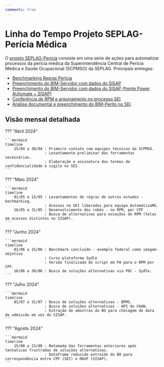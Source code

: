 ```yaml
---
comments: true
---
```


# Linha do Tempo Projeto SEPLAG-Perícia Médica

O [projeto SEPLAG-Perícia](https://github.com/automatiza-mg/projeto-seplag-pericia) consiste em uma série de ações para automatizar processos da perícia médica da Superintendência Central de Perícia Médica e Saúde Ocupacional (SCPMSO) da SEPLAG. Principais entregas:

- [Benchmarking Regras Perícia](https://github.com/automatiza-mg/projeto-seplag-pericia/issues/8)
- [Preenchimento do BIM-Servidor com dados do SISAP](https://github.com/automatiza-mg/projeto-seplag-pericia/issues/1)
- [Preenchimento do BIM-Servidor com dados do SISAP (frente Power AUtomate + SISAP)](https://github.com/automatiza-mg/projeto-seplag-pericia/issues/16)
- [Conferência de RPM e arquivamento no processo SEI](https://github.com/automatiza-mg/projeto-seplag-pericia/issues/6).
- [Análise documental e preenchimento do BIM-Perito no SEI](https://github.com/automatiza-mg/projeto-seplag-pericia/issues/3).

## Visão mensal detalhada

??? "Abril 2024"

    ```mermaid
    timeline
        15/04 a 30/04 : Primeiro contato com equipes técnicas da SCPMSO.
                      : Levantamento preliminar das ferramentas necessárias.
                      : Elaboração e assinatura dos termos de confidencialidade e sigilo no SEI. 
    ```

??? "Maio 2024"

    ```mermaid
    timeline
        01/05 a 15/05 : Levantamentos de regras de outros estados - bechmarking.
                      : Acessos no SEI liberados para equipe AutomatizaMG.
        16/05 a 31/05 : Desenvolvimento dos robôs - no RPM, por CPF
                      : Busca de alternativas para exceções do RPM (telas em acessos distintos no SISAP). 
    ```

??? "Junho 2024"

    ```mermaid
    timeline
        01/06 a 15/06 : Benchmark concluído - exemplo federal como imagem-objetivo
                      : Curso plataforma Sydle
                      : Versão finalizada do script em PA para o RPM por CPF.        
        16/06 a 30/06 : Busca de soluções alternativas via POC - Sydle.
    ```

??? "Julho 2024"

    ```mermaid
    timeline
        01/07 a 31/07 : Busca de soluções alternativas - BPMS.
                      : Busca de soluções alternativas - API do CKAN.
                      : Extração de amostras do BO para checagem de data de admissão em vez do SISAP.
    ```

??? "Agosto 2024"

    ```mermaid
    timeline
        15/08 a 23/08 : Retomada das ferramentas anteriores após tentativas frustradas de soluções alternativas.
                      : Dataframe reduzido extraído do BO para correspondência entre CPF (SEI) e MASP (SISAP).
    ```